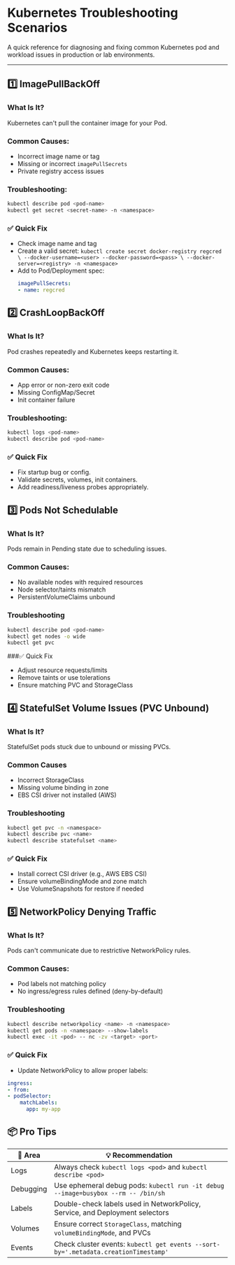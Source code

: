 # Kubernetes Troubleshooting Scenarios

A quick reference for diagnosing and fixing common Kubernetes pod and workload issues in production or lab environments.

---

## 1️⃣ ImagePullBackOff

### What Is It?
Kubernetes can't pull the container image for your Pod.

### Common Causes:
- Incorrect image name or tag
- Missing or incorrect `imagePullSecrets`
- Private registry access issues

### Troubleshooting:
```bash
kubectl describe pod <pod-name>
kubectl get secret <secret-name> -n <namespace>
```
### ✅ Quick Fix
- Check image name and tag
- Create a valid secret:
  ` kubectl create secret docker-registry regcred \
  --docker-username=<user> --docker-password=<pass> \
  --docker-server=<registry> -n <namespace> `
- Add to Pod/Deployment spec:
  ```yaml
  imagePullSecrets:
  - name: regcred
  ```
## 2️⃣ CrashLoopBackOff
### What Is It?
Pod crashes repeatedly and Kubernetes keeps restarting it.
### Common Causes:
- App error or non-zero exit code
- Missing ConfigMap/Secret
- Init container failure
### Troubleshooting:
```bash
kubectl logs <pod-name>
kubectl describe pod <pod-name>
```
### ✅ Quick Fix
- Fix startup bug or config.
- Validate secrets, volumes, init containers.
- Add readiness/liveness probes appropriately.
## 3️⃣ Pods Not Schedulable
### What Is It?
Pods remain in Pending state due to scheduling issues.
### Common Causes:
- No available nodes with required resources
- Node selector/taints mismatch
- PersistentVolumeClaims unbound
### Troubleshooting
```bash
kubectl describe pod <pod-name>
kubectl get nodes -o wide
kubectl get pvc
```
###✅ Quick Fix
- Adjust resource requests/limits
- Remove taints or use tolerations
- Ensure matching PVC and StorageClass
## 4️⃣ StatefulSet Volume Issues (PVC Unbound)
### What Is It?
StatefulSet pods stuck due to unbound or missing PVCs.
### Common Causes
- Incorrect StorageClass
- Missing volume binding in zone
- EBS CSI driver not installed (AWS)
### Troubleshooting
``` bash
kubectl get pvc -n <namespace>
kubectl describe pvc <name>
kubectl describe statefulset <name>
```
### ✅ Quick Fix
- Install correct CSI driver (e.g., AWS EBS CSI)
- Ensure volumeBindingMode and zone match
- Use VolumeSnapshots for restore if needed

## 5️⃣ NetworkPolicy Denying Traffic
### What Is It?
Pods can't communicate due to restrictive NetworkPolicy rules.
### Common Causes:
- Pod labels not matching policy
- No ingress/egress rules defined (deny-by-default)
### Troubleshooting
```bash
kubectl describe networkpolicy <name> -n <namespace>
kubectl get pods -n <namespace> --show-labels
kubectl exec -it <pod> -- nc -zv <target> <port>
```
### ✅ Quick Fix 
-  Update NetworkPolicy to allow proper labels:
  ```yaml
ingress:
- from:
  - podSelector:
      matchLabels:
        app: my-app
```
## 📦 Pro Tips

| 🔧 Area     | 💡 Recommendation                                                                 |
|------------|------------------------------------------------------------------------------------|
| Logs       | Always check `kubectl logs <pod>` and `kubectl describe <pod>`                    |
| Debugging  | Use ephemeral debug pods: `kubectl run -it debug --image=busybox --rm -- /bin/sh` |
| Labels     | Double-check labels used in NetworkPolicy, Service, and Deployment selectors       |
| Volumes    | Ensure correct `StorageClass`, matching `volumeBindingMode`, and PVCs             |
| Events     | Check cluster events: `kubectl get events --sort-by='.metadata.creationTimestamp'`|



